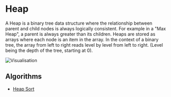# Heap

A Heap is a binary tree data structure where the relationship between parent and child nodes is always logically consistent. For example in a "Max Heap", a parent is always greater than its children. Heaps are stored as arrays where each node is an item in the array. In the context of a binary tree, the array from left to right reads level by level from left to right. (Level being the depth of the tree, starting at 0).


![Visualisation](https://en.wikipedia.org/wiki/Heap_%28data_structure%29#/media/File:Max-Heap-new.svg)


## Algorithms

- [Heap Sort](../../algorithms/sort/heap)